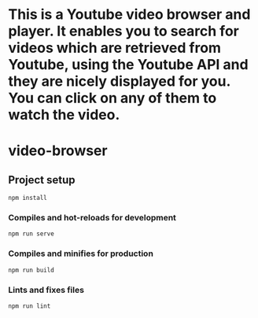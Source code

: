 # This is a Youtube video browser and player. It enables you to search for videos which are retrieved from Youtube, using the Youtube API and they are nicely displayed for you. You can click on any of them to watch the video.

# video-browser

## Project setup
```
npm install
```

### Compiles and hot-reloads for development
```
npm run serve
```

### Compiles and minifies for production
```
npm run build
```

### Lints and fixes files
```
npm run lint
```
